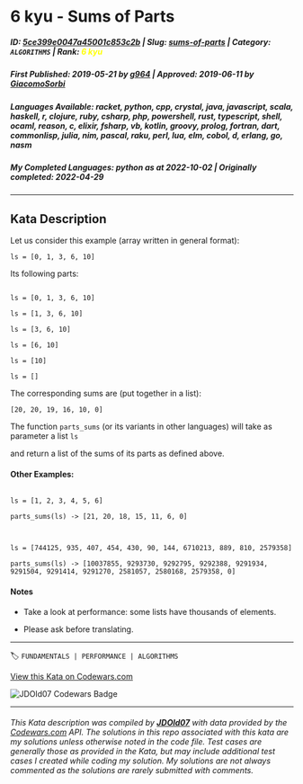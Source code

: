 # 6 kyu - Sums of Parts

##### **ID**: [5ce399e0047a45001c853c2b](https://www.codewars.com/kata/5ce399e0047a45001c853c2b) | **Slug**: [sums-of-parts](https://www.codewars.com/kata/5ce399e0047a45001c853c2b) | **Category**: `ALGORITHMS` | **Rank**: <span style="color:yellow">6 kyu</span>

##### **First Published**: 2019-05-21 ***by*** [g964](https://www.codewars.com/users/g964) | **Approved**: 2019-06-11 ***by*** [GiacomoSorbi](https://www.codewars.com/users/GiacomoSorbi)

##### **Languages Available**: racket, python, cpp, crystal, java, javascript, scala, haskell, r, clojure, ruby, csharp, php, powershell, rust, typescript, shell, ocaml, reason, c, elixir, fsharp, vb, kotlin, groovy, prolog, fortran, dart, commonlisp, julia, nim, pascal, raku, perl, lua, elm, cobol, d, erlang, go, nasm

##### **My Completed Languages**: python ***as at*** 2022-10-02 | **Originally completed**: 2022-04-29

---

## Kata Description


Let us consider this example (array written in general format):



`ls = [0, 1, 3, 6, 10]`



Its following parts:

```

ls = [0, 1, 3, 6, 10]

ls = [1, 3, 6, 10]

ls = [3, 6, 10]

ls = [6, 10]

ls = [10]

ls = []

```

The corresponding sums are (put together in a list):

`[20, 20, 19, 16, 10, 0]`



The function `parts_sums` (or its variants in other languages) will take as parameter a list `ls`

and return a list of the sums of its parts as defined above.



#### Other Examples:

```

ls = [1, 2, 3, 4, 5, 6] 

parts_sums(ls) -> [21, 20, 18, 15, 11, 6, 0]



ls = [744125, 935, 407, 454, 430, 90, 144, 6710213, 889, 810, 2579358]

parts_sums(ls) -> [10037855, 9293730, 9292795, 9292388, 9291934, 9291504, 9291414, 9291270, 2581057, 2580168, 2579358, 0]

```

#### Notes

- Take a look at performance: some lists have thousands of elements.

- Please ask before translating.



---


🏷 `FUNDAMENTALS | PERFORMANCE | ALGORITHMS`


[View this Kata on Codewars.com](https://www.codewars.com/kata/5ce399e0047a45001c853c2b)

![](https://www.codewars.com/users/jdold07/badges/large "JDOld07 Codewars Badge")

---

###### *This Kata description was compiled by [**JDOld07**](https://tpstech.dev) with data provided by the [Codewars.com](https://www.codewars.com) API.  The solutions in this repo associated with this kata are my solutions unless otherwise noted in the code file.  Test cases are generally those as provided in the Kata, but may include additional test cases I created while coding my solution.  My solutions are not always commented as the solutions are rarely submitted with comments.*
